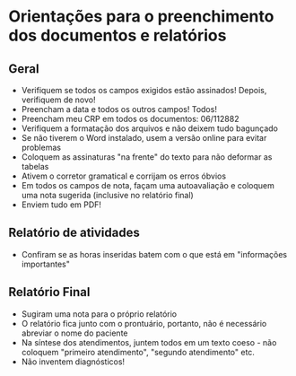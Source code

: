 
# Orientações para o preenchimento dos documentos e relatórios

## Geral

- Verifiquem se todos os campos exigidos estão assinados! Depois, verifiquem de novo!
- Preencham a data e todos os outros campos! Todos!
- Preencham meu CRP em todos os documentos: 06/112882
- Verifiquem a formatação dos arquivos e não deixem tudo bagunçado
- Se não tiverem o Word instalado, usem a versão online para evitar problemas
- Coloquem as assinaturas "na frente" do texto para não deformar as tabelas
- Ativem o corretor gramatical e corrijam os erros óbvios
- Em todos os campos de nota, façam uma autoavaliação e coloquem uma nota sugerida (inclusive no relatório final)
- Enviem tudo em PDF!

## Relatório de atividades

- Confiram se as horas inseridas batem com o que está em "informações importantes"

## Relatório Final

- Sugiram uma nota para o próprio relatório
- O relatório fica junto com o prontuário, portanto, não é necessário abreviar o nome do paciente
- Na síntese dos atendimentos, juntem todos em um texto coeso - não coloquem "primeiro atendimento", "segundo atendimento" etc.
- Não inventem diagnósticos!
